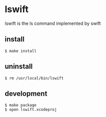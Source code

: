 # lswift
lswift is the ls command implemented by swift

## install
```
$ make install
```

## uninstall
```
$ rm /usr/local/bin/lswift
```

## development
```
$ make package
$ open lswift.xcodeproj
```
